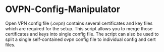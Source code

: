 # OVPN-Config-Manipulator
Open VPN config file (.ovpn) contains several certificates and key files which are required for the setup. This script allows you to merge those certificates and keys into single config file. The script can also be used to split a single self-contained ovpn config file to individual config and cert files.
